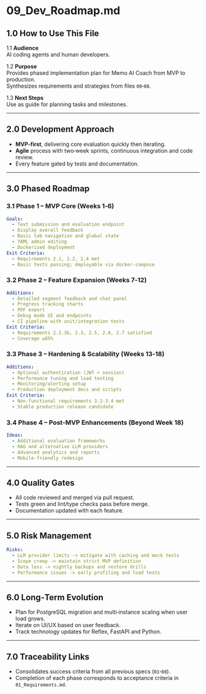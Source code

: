 # 09_Dev_Roadmap.md

## 1.0 How to Use This File

1.1 **Audience**  
AI coding agents and human developers.

1.2 **Purpose**  
Provides phased implementation plan for Memo AI Coach from MVP to production.  
Synthesizes requirements and strategies from files `00`‑`08`.

1.3 **Next Steps**  
Use as guide for planning tasks and milestones.

---

## 2.0 Development Approach

- **MVP‑first**, delivering core evaluation quickly then iterating.  
- **Agile** process with two‑week sprints, continuous integration and code review.  
- Every feature gated by tests and documentation.

---

## 3.0 Phased Roadmap

### 3.1 Phase 1 – MVP Core (Weeks 1‑6)
```yaml
Goals:
  - Text submission and evaluation endpoint
  - Display overall feedback
  - Basic tab navigation and global state
  - YAML admin editing
  - Dockerised deployment
Exit Criteria:
  - Requirements 2.1, 2.2, 2.4 met
  - Basic tests passing; deployable via docker-compose
```

### 3.2 Phase 2 – Feature Expansion (Weeks 7‑12)
```yaml
Additions:
  - Detailed segment feedback and chat panel
  - Progress tracking charts
  - PDF export
  - Debug mode UI and endpoints
  - CI pipeline with unit/integration tests
Exit Criteria:
  - Requirements 2.2.3b, 2.3, 2.5, 2.6, 2.7 satisfied
  - Coverage ≥85%
```

### 3.3 Phase 3 – Hardening & Scalability (Weeks 13‑18)
```yaml
Additions:
  - Optional authentication (JWT + session)
  - Performance tuning and load testing
  - Monitoring/alerting setup
  - Production deployment docs and scripts
Exit Criteria:
  - Non‑functional requirements 3.1‑3.4 met
  - Stable production release candidate
```

### 3.4 Phase 4 – Post‑MVP Enhancements (Beyond Week 18)
```yaml
Ideas:
  - Additional evaluation frameworks
  - RAG and alternative LLM providers
  - Advanced analytics and reports
  - Mobile‑friendly redesign
```

---

## 4.0 Quality Gates

- All code reviewed and merged via pull request.
- Tests green and lint/type checks pass before merge.
- Documentation updated with each feature.

---

## 5.0 Risk Management

```yaml
Risks:
  - LLM provider limits -> mitigate with caching and mock tests
  - Scope creep -> maintain strict MVP definition
  - Data loss -> nightly backups and restore drills
  - Performance issues -> early profiling and load tests
```

---

## 6.0 Long‑Term Evolution

- Plan for PostgreSQL migration and multi‑instance scaling when user load grows.
- Iterate on UI/UX based on user feedback.
- Track technology updates for Reflex, FastAPI and Python.

---

## 7.0 Traceability Links

- Consolidates success criteria from all previous specs (`01`‑`08`).
- Completion of each phase corresponds to acceptance criteria in `01_Requirements.md`.
